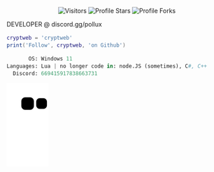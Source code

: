 <p align="center"><img src="https://gpvc.arturio.dev/Cryptweb" alt="Visitors"></a>
<img src="https://img.shields.io/badge/dynamic/json?&label=Total%20Stars&color=bb2527&style=flat&style=for-the-badge&query=%24.stars&url=https://api.github-star-counter.workers.dev/user/Cryptweb" alt="Profile Stars"></a>
<img src="https://img.shields.io/badge/dynamic/json?&label=Total%20Forks&color=bb2527&style=flat&style=for-the-badge&query=%24.forks&url=https://api.github-star-counter.workers.dev/user/Cryptweb" alt="Profile Forks"></a>

DEVELOPER @ discord.gg/pollux

```lua
cryptweb = 'cryptweb'
print('Follow', cryptweb, 'on Github')
```

```python
       OS: Windows 11
Languages: Lua | no longer code in: node.JS (sometimes), C#, C++
  Discord: 669415917838663731
```

<a href="https://www.youtube.com/watch?v=dQw4w9WgXcQ" target="_blank"><img src="https://github.com/AstraaDev/AstraaDev/blob/output/github-contribution-grid-snake.svg" alt="snake"></a>
